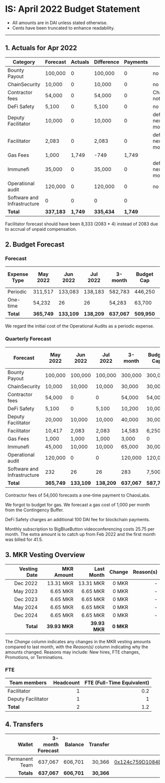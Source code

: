 # IS: April 2022 Budget Statement

* All amounts are in DAI unless stated otherwise.
* Cents have been truncated to enhance readability.

---

## 1. Actuals for Apr 2022

|Category                   |Forecast|Actuals|Difference|Payments|Why                   |
|---------------------------|--------|-------|----------|--------|----------------------|
|Bounty Payout              |100,000 |0      |100,000   |0       |no payouts            |
|ChainSecurity              |10,000  |0      |10,000    |0       |no usage              |
|Contractor fees            |54,000  |0      |54,000    |0       |ChaosLabs not ready   |
|DeFi Safety                |5,100   |0      |5,100     |0       |no usage              |
|Deputy Facilitator         |10,000  |0      |10,000    |0       |deferred to next month|
|Facilitator                |2,083   |0      |2,083     |0       |deferred to next month|
|Gas Fees                   |1,000   |1,749  |\-749     |1,749   |                      |
|Immunefi                   |35,000  |0      |35,000    |0       |deferred to next month|
|Operational audit          |120,000 |0      |120,000   |0       |no usage              |
|Software and Infrastructure|0       |0      |0         |0       |                      |
|**Total**                      |**337,183** |**1,749**  |**335,434**   |**1,749**   |                      |

Facilitator forecast should have been 8,333 (2083 * 4) instead of 2083
due to accrual of unpaid compensation.

## 2. Budget Forecast

### Forecast

|Expense Type|May 2022|Jun 2022|Jul 2022|3-month|Budget Cap|Budget Cap + Buffer|
|------------|--------|--------|--------|-------|----------|-------------------|
|Periodic    |311,517 |133,083 |138,183 |582,783|446,250   |513,188            |
|One-time    |54,232  |26      |26      |54,283 |63,700    |73,255             |
|**Total**       |**365,749** |**133,109** |**138,209** |**637,067**|**509,950**   |**586,443**            |

We regard the initial cost of the Operational Audits as a periodic expense.

### Quarterly Forecast

|Forecast                   |May 2022|Jun 2022|Jul 2022|3-month|Budget Cap|Budget Cap + Buffer|
|---------------------------|--------|--------|--------|-------|----------|-------------------|
|Bounty Payout              |100,000 |100,000 |100,000 |300,000|300,000   |345,000            |
|ChainSecurity              |10,000  |10,000  |10,000  |30,000 |30,000    |34,500             |
|Contractor fees            |54,000  |0       |0       |54,000 |54,000    |62,100             |
|DeFi Safety                |5,100   |0       |5,100   |10,200 |10,000    |11,500             |
|Deputy Facilitator         |20,000  |10,000  |10,000  |40,000 |30,000    |34,500             |
|Facilitator                |10,417  |2,083   |2,083   |14,583 |6,250     |7,188              |
|Gas Fees                   |1,000   |1,000   |1,000   |3,000  |0         |0                  |
|Immunefi                   |45,000  |10,000  |10,000  |65,000 |30,000    |34,500             |
|Operational audit          |120,000 |0       |0       |120,000|120,000   |138,000            |
|Software and Infrastructure|232     |26      |26      |283    |7,500     |8,625              |
|**Total**                      |**365,749** |**133,109** |**138,209** |**637,067**|**587,750**   |**675,913**            |

Contractor fees of 54,000 forecasts a one-time payment to ChaosLabs.

We forgot to budget for gas. We forecast a gas cost of 1,000 per month
from the Contingency Buffer.

DeFi Safety charges an additional 100 DAI fee for blockchain payments.

Monthly subscription to BigBlueButton videoconferencing costs 25.75 per month. The extra amount is to catch up from Feb 2022 and the first month was billed for 41.5.

## 3. MKR Vesting Overview

|  Vesting Date  |       MKR Amount | Last Month |        Change |      Reason(s) |
|---------------:|-----------------:|-----------:|--------------:|---------------:|
|  Dec 2022        |      13.31 MKR |  13.31 MKR |   0 MKR |      -  |
|  May 2023        |       6.65 MKR |   6.65 MKR |   0 MKR |      - |
|  Dec 2023        |       6.65 MKR |   6.65 MKR |   0 MKR |      - |
|  May 2024        |       6.65 MKR |   6.65 MKR |   0 MKR |      - |
|  Dec 2024        |       6.65 MKR |   6.65 MKR |   0 MKR |      - |
|  **Total**       | **39.93 MKR**  |**39.93 MKR**| **0 MKR** |           |

The *Change* column indicates any changes in the MKR vesting amounts compared to last month, with the *Reason(s)* column indicating why the amounts changed. Reasons may include: New hires, FTE changes, Promotions, or Terminations.

### FTE

| Team members              |Headcount|FTE (Full-Time Equivalent)|
|---------------------------|--------:|-------------------------:|
| Facilitator               |1        |0.2                       |
| Deputy Facilitator        |1        |1                         |
| **Total**                 |2        |1.2                       |

## 4. Transfers

|  Wallet | 3-month Forecast    | Balance |      Transfer |                Multi-sig Address |
|--------:|---------------------:|-------:|--------------:|---------------------------------:|
| Permanent Team | 637,067     | 606,701      | 30,366 | [0x124c759D1084E67B19a206ab85c4527Fab26c342](https://gnosis-safe.io/app/#/safes/0x124c759D1084E67B19a206ab85c4527Fab26c342) |
| **Totals**     | **637,067** | **606,701**  | **30,366** | |
